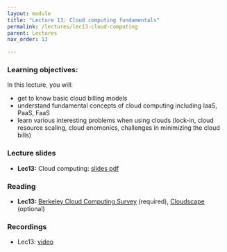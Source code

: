 ```yaml
---
layout: module
title: "Lecture 13: Cloud computing fundamentals"
permalink: /lectures/lec13-cloud-computing
parent: Lectures
nav_order: 13

---
```


### Learning objectives:

In this lecture, you will:

* get to know basic cloud billing models
* understand fundamental concepts of cloud computing including IaaS, PaaS, FaaS
* learn various interesting problems when using clouds (lock-in, cloud resource scaling, cloud enomonics, challenges in minimizing the cloud bills)


### Lecture slides

* **Lec13:** Cloud computing: [slides pdf](/ds5110-spring25/assets/docs/lec13-cloud-fundamentals.pdf)


### Reading

* **Lec13:** [Berkeley Cloud Computing Survey](https://www2.eecs.berkeley.edu/Pubs/TechRpts/2009/EECS-2009-28.pdf) (required), [Cloudscape](https://www.usenix.org/conference/fast25/presentation/satija) (optional)



### Recordings

* Lec13: [video](https://edstem.org/us/courses/72907/discussion/6436728)




